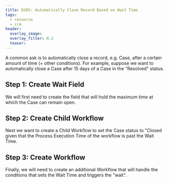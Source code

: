 ```yaml
---
title: D365: Automatically Close Record Based on Wait Time
tags:
  - resource
  - crm
header:
  overlay_image: 
  overlay_filter: 0.2
  teaser: 
---
```



A common ask is to automatically close a record, e.g. Case, after a certain amount of time (+ other conditions). For example, suppose we want to automatically close a Case after 15 days of a Case in the "Resolved" status. 


## Step 1: Create Wait Field

We will first need to create the field that will hold the maximum time at which the Case can remain open. 

## Step 2: Create Child Workflow

Next we want to create a Child Workflow to set the Case status to "Closed given that the Process Execution Time of the workflow is past the Wait Time. 

## Step 3: Create Workflow

Finally, we will need to create an additional Workflow that will handle the conditions that sets the Wait Time and triggers the "wait".
